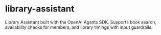 # library-assistant
Library Assistant built with the OpenAI Agents SDK. Supports book search, availability checks for members, and library timings with input guardrails.

